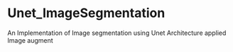 # Unet_ImageSegmentation
An Implementation of Image segmentation using Unet Architecture applied Image augment
